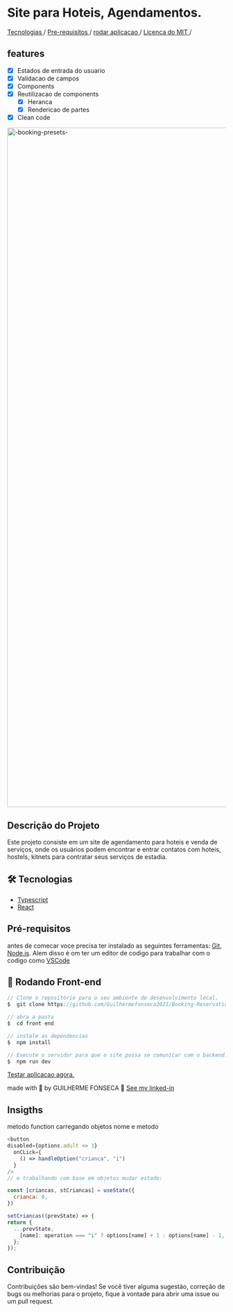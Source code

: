 # Site para Hoteis, Agendamentos.

<a style="text-align: center">   
  <a href="#🛠️-tecnologias"> Tecnologias </a> / 
  <a href="#pré-requisitos"> Pre-requisitos </a> / 
  <a href="#🎲-rodando-front-end"> rodar aplicacao </a> / 
  <a href="#contribuição"> Licenca do MIT </a> / 
</p>

## features

- [x] Estados de entrada do usuario
- [x] Validacao de campos
- [x] Components
- [x] Reutilizacao de components
  - [x] Heranca
  - [x] Rendericao de partes
- [x] Clean code

<img width="1567" alt="-booking-presets-" src="https://github.com/Guilhermefonseca2021/Kafene/assets/92196697/a3558e6c-2081-46b7-b25b-2c0785fc24be">

## Descrição do Projeto

Este projeto consiste em um site de agendamento para hoteis e venda de serviços, onde os usuários podem encontrar e entrar contatos com hoteis, hostels, kitnets para contratar seus serviços de estadia.

## 🛠️ Tecnologias

- [Typescript](https://www.typescriptlang.org/)
- [React](https://pt-br.react.org/)
  <!-- - [Node.js](https://nodejs.org/en/) -->
  <!-- - [Prisma](https://www.prisma.io/) -->

## Pré-requisitos

antes de comecar voce precisa ter instalado as seguintes ferramentas: [Git](https://git-scm.com), [Node.js](https://nodejs.org/en/). Alem disso é om ter um editor de codigo para trabalhar com o codigo como [VSCode](https://code.visualstudio.com/)

## 🎲 Rodando Front-end

```js
// Clone o repositório para o seu ambiente de desenvolvimento local.
$  git clone https://github.com/Guilhermefonseca2021/Booking-Reservation.git

// abra a pasta
$  cd front end

// instale as dependencias
$  npm install

// Execute o servidor para que o site possa se comunicar com o backend.
$  npm run dev
```

<a href="">Testar aplicacao agora. </a>

made with 💜 by GUILHERME FONSECA 👋 [See my linked-in](https://www.linkedin.com/in/guilherme-fonseca-dos-santos-a49594207/)

## Insigths

metodo function carregando objetos nome e metodo
```js
<button
disabled={options.adult <= 1} 
  onCLick={
    () => handleOption("crianca", "i")
  }
/>
// e trabalhando com base em objetos mudar estado:

const [criancas, stCriancas] = useState({
  crianca: 0,
})

setCriancas((prevState) => {
return {
  ...prevState,
    [name]: operation === "i" ? options[name] + 1 : options[name] - 1,
  };
});
```

## Contribuição

Contribuições são bem-vindas! Se você tiver alguma sugestão, correção de bugs ou melhorias para o projeto, fique à vontade para abrir uma issue ou um pull request.
